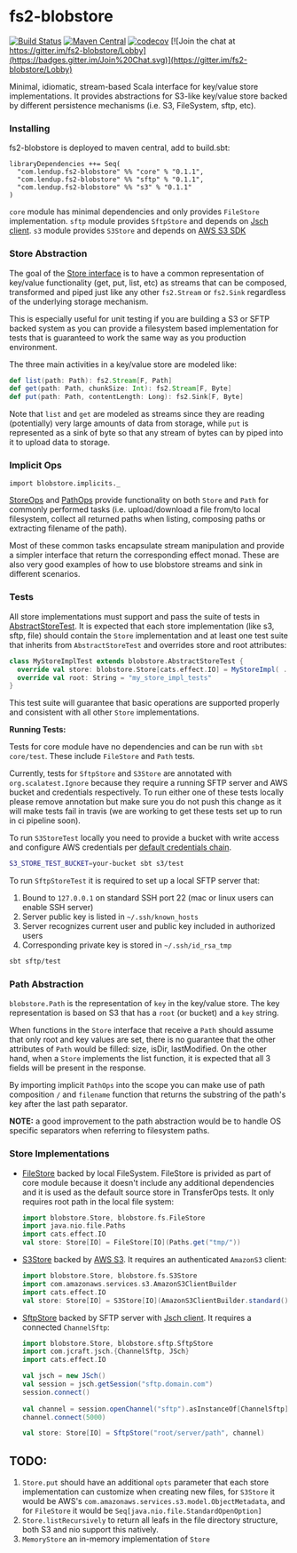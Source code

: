 # fs2-blobstore

[![Build Status](https://travis-ci.org/lendup/fs2-blobstore.svg?branch=master)](https://travis-ci.org/lendup/fs2-blobstore)
[![Maven Central](https://maven-badges.herokuapp.com/maven-central/com.lendup.fs2-blobstore/core_2.12/badge.svg)](https://maven-badges.herokuapp.com/maven-central/com.lendup.fs2-blobstore/core)
[![codecov](https://codecov.io/gh/lendup/fs2-blobstore/branch/master/graph/badge.svg)](https://codecov.io/gh/lendup/fs2-blobstore)
[![Join the chat at https://gitter.im/fs2-blobstore/Lobby](https://badges.gitter.im/Join%20Chat.svg)](https://gitter.im/fs2-blobstore/Lobby)


Minimal, idiomatic, stream-based Scala interface for key/value store implementations.
It provides abstractions for S3-like key/value store backed by different persistence 
mechanisms (i.e. S3, FileSystem, sftp, etc).

### Installing

fs2-blobstore is deployed to maven central, add to build.sbt:

```sbtshell
libraryDependencies ++= Seq(
  "com.lendup.fs2-blobstore" %% "core" % "0.1.1",
  "com.lendup.fs2-blobstore" %% "sftp" % "0.1.1",
  "com.lendup.fs2-blobstore" %% "s3" % "0.1.1"
)
```

`core` module has minimal dependencies and only provides `FileStore` implementation.
`sftp` module provides `SftpStore` and depends on [Jsch client](http://www.jcraft.com/jsch/). 
`s3` module provides `S3Store` and depends on [AWS S3 SDK](https://docs.aws.amazon.com/sdk-for-java/v1/developer-guide/examples-s3.html)


### Store Abstraction

The goal of the [Store interface](core/src/main/scala/blobstore/Store.scala) is to 
have a common representation of key/value functionality (get, put, list, etc) as 
streams that can be composed, transformed and piped just like any other `fs2.Stream` 
or `fs2.Sink` regardless of the underlying storage mechanism.

This is especially useful for unit testing if you are building a S3 or SFTP backed 
system as you can provide a filesystem based implementation for tests that is 
guaranteed to work the same way as you production environment.

The three main activities in a key/value store are modeled like:

 ```scala
 def list(path: Path): fs2.Stream[F, Path]
 def get(path: Path, chunkSize: Int): fs2.Stream[F, Byte]
 def put(path: Path, contentLength: Long): fs2.Sink[F, Byte]  
 ```  

Note that `list` and `get` are modeled as streams since they are reading 
(potentially) very large amounts of data from storage, while `put` is 
represented as a sink of byte so that any stream of bytes can by piped 
into it to upload data to storage.

### Implicit Ops

`import blobstore.implicits._`

[StoreOps](core/src/main/scala/blobstore/StoreOps.scala) and 
[PathOps](core/src/main/scala/blobstore/Path.scala) provide functionality on 
both `Store` and `Path` for commonly performed tasks (i.e. upload/download a 
file from/to local filesystem, collect all returned paths when listing, composing 
paths or extracting filename of the path).

Most of these common tasks encapsulate stream manipulation and provide a simpler 
interface that return the corresponding effect monad.  These are also very good 
examples of how to use blobstore streams and sink in different scenarios.

### Tests

All store implementations must support and pass the suite of tests in 
[AbstractStoreTest](core/src/test/scala/blobstore/AbstractStoreTest.scala). 
It is expected that each store implementation (like s3, sftp, file) should 
contain the `Store` implementation and at least one test suite that inherits 
from `AbstractStoreTest` and overrides store and root attributes:

```scala
class MyStoreImplTest extends blobstore.AbstractStoreTest {
  override val store: blobstore.Store[cats.effect.IO] = MyStoreImpl( ... )
  override val root: String = "my_store_impl_tests"
}
```  

This test suite will guarantee that basic operations are supported properly and 
consistent with all other `Store` implementations.

**Running Tests:**

Tests for core module have no dependencies and can be run with `sbt core/test`.
These include `FileStore` and `Path` tests.

Currently, tests for `SftpStore` and `S3Store` are annotated with `org.scalatest.Ignore`
because they require a running SFTP server and AWS bucket and credentials respectively.
To run either one of these tests locally please remove annotation but make sure you do
not push this change as it will make tests fail in travis (we are working to get these
tests set up to run in ci pipeline soon).

To run `S3StoreTest` locally you need to provide a bucket with write access and configure
AWS credentials per [default credentials chain](https://docs.aws.amazon.com/sdk-for-java/v1/developer-guide/credentials.html).

```bash
S3_STORE_TEST_BUCKET=your-bucket sbt s3/test
```

To run `SftpStoreTest` it is required to set up a local SFTP server that:

1. Bound to `127.0.0.1` on standard SSH port 22 (mac or linux users can enable SSH server)
1. Server public key is listed in `~/.ssh/known_hosts`
1. Server recognizes current user and public key included in authorized users
1. Corresponding private key is stored in `~/.ssh/id_rsa_tmp`

```bash
sbt sftp/test
```


### Path Abstraction

`blobstore.Path` is the representation of `key` in the key/value store. The key 
representation is based on S3 that has a `root` (or bucket) and a `key` string.

When functions in the `Store` interface that receive a `Path` should assume that only
root and key values are set, there is no guarantee that the other attributes of `Path`
would be filled: size, isDir, lastModified. On the other hand, when a `Store` implements
the list function, it is expected that all 3 fields will be present in the response.

By importing implicit `PathOps` into the scope you can make use of path composition `/`
and `filename` function that returns the substring of the path's key after the last path
separator.

**NOTE:** a good improvement to the path abstraction would be to handle OS specific 
separators when referring to filesystem paths.

### Store Implementations

   * [FileStore](fs/src/main/scala/blobstore/fs/FileStore.scala) backed by local
   FileSystem. FileStore is privided as part of core module because it doesn't
   include any additional dependencies and it is used as the default source store
   in TransferOps tests. It only requires root path in the local file system:
     ```scala
     import blobstore.Store, blobstore.fs.FileStore 
     import java.nio.file.Paths
     import cats.effect.IO 
     val store: Store[IO] = FileStore[IO](Paths.get("tmp/"))
     ```
   * [S3Store](s3/src/main/scala/blobstore/s3/S3Store.scala) backed by 
   [AWS S3](https://docs.aws.amazon.com/sdk-for-java/v1/developer-guide/examples-s3.html). 
   It requires an authenticated `AmazonS3` client:
     ```scala
     import blobstore.Store, blobstore.fs.S3Store
     import com.amazonaws.services.s3.AmazonS3ClientBuilder
     import cats.effect.IO
     val store: Store[IO] = S3Store[IO](AmazonS3ClientBuilder.standard().build())
     ```
   * [SftpStore](sftp/src/main/scala/blobstore/sftp/SftpStore.scala) backed by 
   SFTP server with [Jsch client](http://www.jcraft.com/jsch/). It requires a 
   connected `ChannelSftp`:
     ```scala
     import blobstore.Store, blobstore.sftp.SftpStore
     import com.jcraft.jsch.{ChannelSftp, JSch}
     import cats.effect.IO

     val jsch = new JSch()
     val session = jsch.getSession("sftp.domain.com")
     session.connect()
 
     val channel = session.openChannel("sftp").asInstanceOf[ChannelSftp]
     channel.connect(5000)

     val store: Store[IO] = SftpStore("root/server/path", channel)
     ``` 


## TODO:
1. `Store.put` should have an additional `opts` parameter that each store 
implementation can customize when creating new files, for `S3Store` it would 
be AWS's `com.amazonaws.services.s3.model.ObjectMetadata`, and for `FileStore` 
it would be `Seq[java.nio.file.StandardOpenOption]`
1. `Store.listRecursively` to return all leafs in the file directory structure, 
both S3 and nio support this natively.
1. `MemoryStore` an in-memory implementation of `Store`
